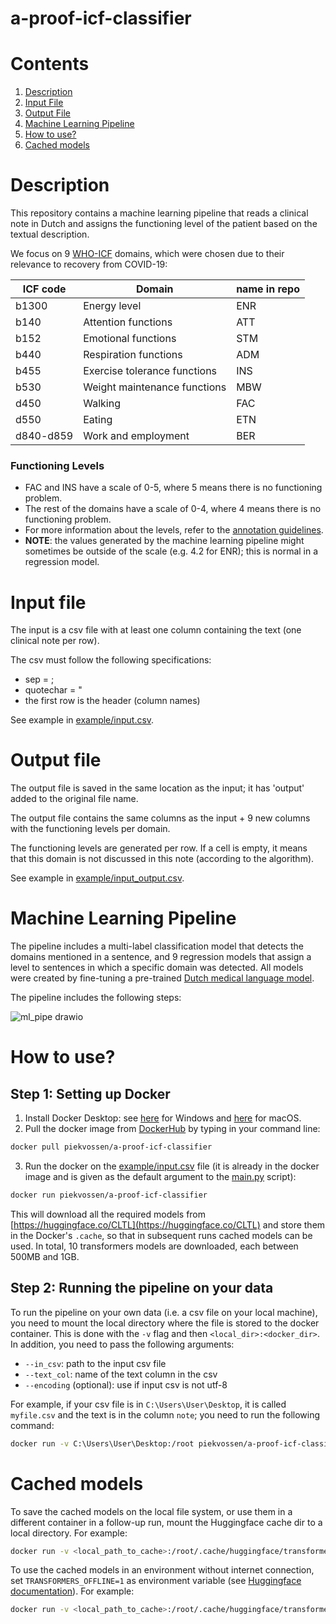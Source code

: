a-proof-icf-classifier
=============
# Contents
1. [Description](#description)
2. [Input File](#input-file)
3. [Output File](#output-file)
4. [Machine Learning Pipeline](#machine-learning-pipeline)
5. [How to use?](#how-to-use)
6. [Cached models](#cached-models)

# Description
This repository contains a machine learning pipeline that reads a clinical note in Dutch and assigns the functioning level of the patient based on the textual description.

We focus on 9 [WHO-ICF](https://www.who.int/standards/classifications/international-classification-of-functioning-disability-and-health) domains, which were chosen due to their relevance to recovery from COVID-19:

ICF code | Domain | name in repo
---|---|---
b1300 | Energy level | ENR
b140 | Attention functions | ATT
b152 | Emotional functions | STM
b440 | Respiration functions | ADM
b455 | Exercise tolerance functions | INS
b530 | Weight maintenance functions | MBW
d450 | Walking | FAC
d550 | Eating | ETN
d840-d859 | Work and employment | BER

### Functioning Levels
- FAC and INS have a scale of 0-5, where 5 means there is no functioning problem.
- The rest of the domains have a scale of 0-4, where 4 means there is no functioning problem.
- For more information about the levels, refer to the [annotation guidelines](https://github.com/cltl/a-proof-zonmw/tree/main/resources/annotation_guidelines).
- **NOTE**: the values generated by the machine learning pipeline might sometimes be outside of the scale (e.g. 4.2 for ENR); this is normal in a regression model.

# Input file
The input is a csv file with at least one column containing the text (one clinical note per row).

The csv must follow the following specifications:
- sep = ;
- quotechar = "
- the first row is the header (column names)

See example in [example/input.csv](example/input.csv).

# Output file
The output file is saved in the same location as the input; it has 'output' added to the original file name.

The output file contains the same columns as the input + 9 new columns with the functioning levels per domain.

The functioning levels are generated per row. If a cell is empty, it means that this domain is not discussed in this note (according to the algorithm).

See example in [example/input_output.csv](example/input_output.csv).

# Machine Learning Pipeline
The pipeline includes a multi-label classification model that detects the domains mentioned in a sentence, and 9 regression models that assign a level to sentences in which a specific domain was detected. All models were created by fine-tuning a pre-trained [Dutch medical language model](https://github.com/cltl-students/verkijk_stella_rma_thesis_dutch_medical_langauge_model).

The pipeline includes the following steps:

![ml_pipe drawio](https://user-images.githubusercontent.com/38586487/134154846-32c38fe2-e9c9-4831-962c-c180b39e6928.png)

# How to use?
## Step 1: Setting up Docker
1. Install Docker Desktop: see [here](https://docs.docker.com/desktop/windows/install/) for Windows and [here](https://docs.docker.com/desktop/mac/install/) for macOS.
2. Pull the docker image from [DockerHub](https://hub.docker.com/r/piekvossen/a-proof-icf-classifier) by typing in your command line:
```bash
docker pull piekvossen/a-proof-icf-classifier
```
3. Run the docker on the [example/input.csv](example/input.csv) file (it is already in the docker image and is given as the default argument to the [main.py](main.py) script):
```bash
docker run piekvossen/a-proof-icf-classifier
```
This will download all the required models from [https://huggingface.co/CLTL](https://huggingface.co/CLTL) and store them in the Docker's `.cache`, so that in subsequent runs cached models can be used. In total, 10 transformers models are downloaded, each between 500MB and 1GB.

## Step 2: Running the pipeline on your data
To run the pipeline on your own data (i.e. a csv file on your local machine), you need to mount the local directory where the file is stored to the docker container. This is done with the `-v` flag and then `<local_dir>:<docker_dir>`. In addition, you need to pass the following arguments:
- `--in_csv`: path to the input csv file
- `--text_col`: name of the text column in the csv
- `--encoding` (optional): use if input csv is not utf-8

For example, if your csv file is in `C:\Users\User\Desktop`, it is called `myfile.csv` and the text is in the column `note`; you need to run the following command:
```bash
docker run -v C:\Users\User\Desktop:/root piekvossen/a-proof-icf-classifier --in_csv /root/myfile.csv --text_col note
```

# Cached models
To save the cached models on the local file system, or use them in a different container in a follow-up run, mount the Huggingface cache dir to a local directory. For example:
```bash
docker run -v <local_path_to_cache>:/root/.cache/huggingface/transformers/ piekvossen/a-proof-icf-classifier --in_csv example/input.csv --text_col text
```

To use the cached models in an environment without internet connection, set `TRANSFORMERS_OFFLINE=1` as environment variable (see [Huggingface documentation](https://huggingface.co/transformers/installation.html#offline-mode)). For example:

```bash
docker run -v <local_path_to_cache>:/root/.cache/huggingface/transformers/ -e TRANSFORMERS_OFFLINE=1 piekvossen/a-proof-icf-classifier --in_csv example/input.csv --text_col text
```
